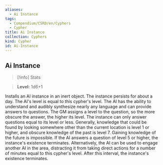 ```yaml
---
aliases:
  - Ai Instance
tags:
  - Compendium/CSRD/en/Cyphers
  - Cypher
title: Ai Instance
collection: Cyphers
kind: Cypher
id: Ai-Instance
---
```

## Ai Instance    
>[!info] Stats    
> **Level:** 1d6+1  
    
Installs an AI instance in an inert object. The instance persists for about a day. The AI's level is equal to this cypher's level. The AI has the ability to understand and audibly synthesize nearly any language and can provide answers to questions. The GM assigns a level to the question, so the more obscure the answer, the higher its level. The instance can only answer questions equal to its level or less. Generally, knowledge that could be found by looking somewhere other than the current location is level 1 or higher, and obscure knowledge of the past is level 7. Gaining knowledge of the future is impossible. If the AI answers a question of level 5 or higher, the instance's existence terminates. Alternatively, the AI can be used to engage another AI in the area, distracting it from taking direct actions for a number of minutes equal to this cypher's level. After this interval, the instance's existence terminates.
